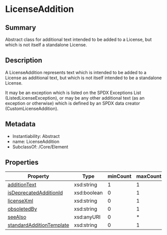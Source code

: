<!-- Automatically generated by spec-parser v2.0.0 on 2024-01-08T22:20:56.273795+00:00 -->
<!-- SPDX-License-Identifier: Community-Spec-1.0 -->

# LicenseAddition

## Summary

Abstract class for additional text intended to be added to a License, but
which is not itself a standalone License.


## Description

A LicenseAddition represents text which is intended to be added to a License
as additional text, but which is not itself intended to be a standalone
License.

It may be an exception which is listed on the SPDX Exceptions List
(ListedLicenseException), or may be any other additional text (as an exception
or otherwise) which is defined by an SPDX data creator (CustomLicenseAddition).


## Metadata

- Instantiability: Abstract
- name: LicenseAddition
- SubclassOf: /Core/Element



## Properties

| Property | Type | minCount | maxCount |
|---|---|---|---|
| [additionText](../Properties/additionText.md) | xsd:string | 1 | 1 |
| [isDeprecatedAdditionId](../Properties/isDeprecatedAdditionId.md) | xsd:boolean | 0 | 1 |
| [licenseXml](../Properties/licenseXml.md) | xsd:string | 0 | 1 |
| [obsoletedBy](../Properties/obsoletedBy.md) | xsd:string | 0 | 1 |
| [seeAlso](../Properties/seeAlso.md) | xsd:anyURI | 0 | * |
| [standardAdditionTemplate](../Properties/standardAdditionTemplate.md) | xsd:string | 0 | 1 |

